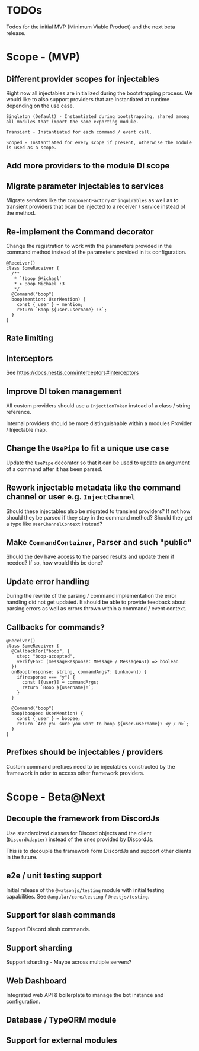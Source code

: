 # TODOs

Todos for the initial MVP (Minimum Viable Product) and the next beta release.

# Scope - (MVP)

## Different provider scopes for injectables

Right now all injectables are initialized during the bootstrapping process. We would like to also support providers that are instantiated at runtime depending on the use case.

```
Singleton (Default) - Instantiated during bootstrapping, shared among all modules that import the same exporting module.

Transient - Instantiated for each command / event call.

Scoped - Instantiated for every scope if present, otherwise the module is used as a scope.
```

## Add more providers to the module DI scope

## Migrate parameter injectables to services

Migrate services like the `ComponentFactory` or `inquirables` as well as to transient providers that öcan be injected to a receiver / service instead of the method.

## Re-implement the Command decorator

Change the registration to work with the parameters provided in the command method instead of the parameters provided in its configuration.

```TS
@Receiver()
class SomeReceiver {
  /**
   * `!boop @Michael`
   * > Boop Michael :3
   */
  @Command("boop")
  boop(mention: UserMention) {
    const { user } = mention;
    return `Boop ${user.username} :3`;
  }
}
```

## Rate limiting

## Interceptors

See https://docs.nestjs.com/interceptors#interceptors

## Improve DI token management

All custom providers should use a `InjectionToken` instead of a class / string reference.

Internal providers should be more distinguishable within a modules Provider / Injectable map.

## Change the `UsePipe` to fit a unique use case

Update the `UsePipe` decorator so that it can be used to update an argument of a command after it has been parsed.

## Rework injectable metadata like the command channel or user e.g. `InjectChannel`

Should these injectables also be migrated to transient providers? If not how should they be parsed if they stay in the command method? Should they get a type like `UserChannelContext` instead?

## Make `CommandContainer`, Parser and such "public"

Should the dev have access to the parsed results and update them if needed? If so, how would this be done?

## Update error handling

During the rewrite of the parsing / command implementation the error handling did not get updated. It should be able to provide feedback about parsing errors as well as errors thrown within a command / event context.

## Callbacks for commands?

```TS
@Receiver()
class SomeReceiver {
  @CallbackFor("boop", {
    step: "boop-accepted",
    verifyFn?: (messageResponse: Message / MessageAST) => boolean
  })
  onBoop(response: string, commandArgs?: [unknown]) {
    if(response === "y") {
      const [{user}] = commandArgs;
      return `Boop ${username}!`;
    }
  }

  @Command("boop")
  boop(boopee: UserMention) {
    const { user } = boopee;
    return `Are you sure you want to boop ${user.username}? <y / n>`;
  }
}
```

## Prefixes should be injectables / providers

Custom command prefixes need to be injectables constructed by the framework in oder to access other framework providers.

# Scope - Beta@Next

## Decouple the framework from DiscordJs

Use standardized classes for Discord objects and the client (`DiscordAdapter`) instead of the ones provided by DiscordJs.

This is to decouple the framework form DiscordJs and support other clients in the future.

## e2e / unit testing support

Initial release of the `@watsonjs/testing` module with initial testing capabilities. See `@angular/core/testing` / `@nestjs/testing`.

## Support for slash commands

Support Discord slash commands.

## Support sharding

Support sharding - Maybe across multiple servers?

## Web Dashboard

Integrated web API & boilerplate to manage the bot instance and configuration.

## Database / TypeORM module

## Support for external modules
